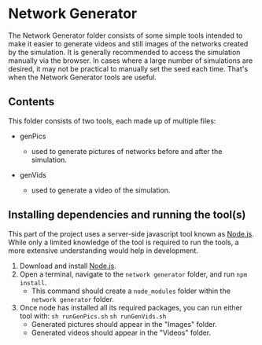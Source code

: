 # Network Generator

The Network Generator folder consists of some simple tools intended to make it easier to generate videos and still images of the networks created by the simulation. It is generally recommended to access the simulation manually via the browser. In cases where a large number of simulations are desired, it may not be practical to manually set the seed each time. That's when the Network Generator tools are useful.

## Contents

This folder consists of two tools, each made up of multiple files:

* genPics
    - used to generate pictures of networks before and after the simulation. 

* genVids
    - used to generate a video of the simulation.


## Installing dependencies and running the tool(s)

This part of the project uses a server-side javascript tool known as [Node.js](nodejs.org). While only a limited knowledge of the tool is required to run the tools, a more extensive understanding would help in development.

1. Download and install [Node.js](nodejs.org).
2. Open a terminal, navigate to the `network generator` folder, and run `npm install`.
    - This command should create a `node_modules` folder within the `network generator` folder. 
3. Once node has installed all its required packages, you can run either tool with:
`sh runGenPics.sh`
`sh runGenVids.sh`
    - Generated pictures should appear in the "Images" folder.
    - Generated videos should appear in the "Videos" folder.